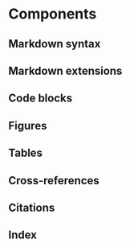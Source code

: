 # Components

## Markdown syntax

## Markdown extensions

## Code blocks

## Figures

## Tables

## Cross-references

## Citations

## Index